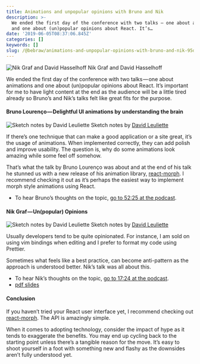 ```yaml
---
title: Animations and unpopular opinions with Bruno and Nik
description: >-
  We ended the first day of the conference with two talks — one about animations
  and one about (un)popular opinions about React. It’s…
date: '2019-06-05T08:37:06.845Z'
categories: []
keywords: []
slug: /@bebraw/animations-and-unpopular-opinions-with-bruno-and-nik-95da66ea5456
---
```


![Nik Graf and David Hasselhoff](img/1__OOZAPPXLutWkVZMB__9eEnw.jpeg)
Nik Graf and David Hasselhoff

We ended the first day of the conference with two talks — one about animations and one about (un)popular opinions about React. It’s important for me to have light content at the end as the audience will be a little tired already so Bruno’s and Nik’s talks felt like great fits for the purpose.

#### Bruno Lourenço — Delightful UI animations by understanding the brain

![Sketch notes by [David Leuliette](https://davidl.fr/)](img/1__eksuScrjBDgIxmJb7l6e8A.png)
Sketch notes by [David Leuliette](https://davidl.fr/)

If there’s one technique that can make a good application or a site great, it’s the usage of animations. When implemented correctly, they can add polish and improve usability. The question is, why do some animations look amazing while some feel off somehow.

That’s what the talk by Bruno Lourenço was about and at the end of his talk he stunned us with a new release of his animation library, [react-morph](https://github.com/brunnolou/react-morph). I recommend checking it out as it’s perhaps the easiest way to implement morph style animations using React.

*   To hear Bruno’s thoughts on the topic, [go to 52:25 at the podcast](https://webbidevaus.fi/45).

#### Nik Graf — Un(popular) Opinions

![Sketch notes by [David Leuliette](https://davidl.fr/)](img/1__lJHi8lshH7HiWk__PEw5Utw.png)
Sketch notes by [David Leuliette](https://davidl.fr/)

Usually developers tend to be quite opinionated. For instance, I am sold on using vim bindings when editing and I prefer to format my code using Prettier.

Sometimes what feels like a best practice, can become anti-pattern as the approach is understood better. Nik’s talk was all about this.

*   To hear Nik’s thoughts on the topic, [go to 17:24 at the podcast](https://webbidevaus.fi/46).
*   [pdf slides](https://slides.react-finland.fi/2019/nik-graf.pdf)

#### Conclusion

If you haven’t tried your React user interface yet, I recommend checking out [react-morph](https://github.com/brunnolou/react-morph). The API is amazingly simple.

When it comes to adopting technology, consider the impact of hype as it tends to exaggerate the benefits. You may end up cycling back to the starting point unless there’s a tangible reason for the move. It’s easy to shoot yourself in a foot with something new and flashy as the downsides aren’t fully understood yet.